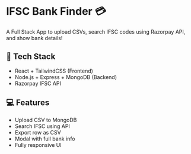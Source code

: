 # IFSC Bank Finder 💳

A Full Stack App to upload CSVs, search IFSC codes using Razorpay API, and show bank details!

## 🔧 Tech Stack

- React + TailwindCSS (Frontend)
- Node.js + Express + MongoDB (Backend)
- Razorpay IFSC API

## 💻 Features

- Upload CSV to MongoDB
- Search IFSC using API
- Export row as CSV
- Modal with full bank info
- Fully responsive UI

